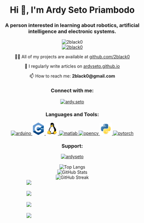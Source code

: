 <h1 align="center">Hi 👋, I'm Ardy Seto Priambodo</h1>
<h3 align="center">A person interested in learning about robotics, artificial intelligence and electronic systems.</h3>

<div align="center">
  <img src="https://komarev.com/ghpvc/?username=2black0&label=Profile%20views&color=0e75b6&style=flat" alt="2black0" />
</div>

<div align="center">
  <a href="https://github.com/ryo-ma/github-profile-trophy">
    <img src="https://github-profile-trophy.vercel.app/?username=2black0" alt="2black0" />
  </a>
</div>

<div align="center">
  <p>👨‍💻 All of my projects are available at <a href="https://github.com/2black0">github.com/2black0</a></p>
  <p>📝 I regularly write articles on <a href="https://ardyseto.github.io">ardyseto.github.io</a></p>
  <p>📫 How to reach me: <strong>2black0@gmail.com</strong></p>
</div>

<h3 align="center">Connect with me:</h3>
<div align="center">
<a href="https://fb.com/ardy.seto" target="blank"><img align="center" src="https://raw.githubusercontent.com/rahuldkjain/github-profile-readme-generator/master/src/images/icons/Social/facebook.svg" alt="ardy.seto" height="30" width="40" /></a>
</div>

<h3 align="center">Languages and Tools:</h3>
<div align="center">
  <a href="https://www.arduino.cc/" target="_blank" rel="noreferrer">
    <img src="https://cdn.worldvectorlogo.com/logos/arduino-1.svg" alt="arduino" width="40" height="40"/>
  </a>
  <a href="https://www.w3schools.com/cpp/" target="_blank" rel="noreferrer">
    <img src="https://raw.githubusercontent.com/devicons/devicon/master/icons/cplusplus/cplusplus-original.svg" alt="cplusplus" width="40" height="40"/>
  </a>
  <a href="https://www.linux.org/" target="_blank" rel="noreferrer">
    <img src="https://raw.githubusercontent.com/devicons/devicon/master/icons/linux/linux-original.svg" alt="linux" width="40" height="40"/>
  </a>
  <a href="https://www.mathworks.com/" target="_blank" rel="noreferrer">
    <img src="https://upload.wikimedia.org/wikipedia/commons/2/21/Matlab_Logo.png" alt="matlab" width="40" height="40"/>
  </a>
  <a href="https://opencv.org/" target="_blank" rel="noreferrer">
    <img src="https://www.vectorlogo.zone/logos/opencv/opencv-icon.svg" alt="opencv" width="40" height="40"/>
  </a>
  <a href="https://www.python.org" target="_blank" rel="noreferrer">
    <img src="https://raw.githubusercontent.com/devicons/devicon/master/icons/python/python-original.svg" alt="python" width="40" height="40"/>
  </a>
  <a href="https://pytorch.org/" target="_blank" rel="noreferrer">
    <img src="https://www.vectorlogo.zone/logos/pytorch/pytorch-icon.svg" alt="pytorch" width="40" height="40"/>
  </a>
</div>

<h3 align="center">Support:</h3>
<div align="center">
  <a href="https://ko-fi.com/ardyseto">
    <img src="https://cdn.ko-fi.com/cdn/kofi3.png?v=3" height="50" width="210" alt="ardyseto" />
  </a>
</div>

<br>

<div align="center">
  <img src="https://github-readme-stats.vercel.app/api/top-langs?username=2black0&show_icons=true&locale=en&layout=compact" alt="Top Langs" />
</div>

<div align="center">
  <img src="https://github-readme-stats.vercel.app/api?username=2black0&show_icons=true&locale=en" alt="GitHub Stats" />
</div>

<div align="center">
  <img src="https://github-readme-streak-stats.herokuapp.com/?user=2black0" alt="GitHub Streak" />
</div>

<div align="center">

  <!-- Row 1 -->
  <div style="display: flex; justify-content: center; flex-wrap: wrap; gap: 20px; margin-bottom: 20px;">
    <img src="https://github-readme-stats.vercel.app/api/top-langs/?username=2black0&layout=compact&theme=default&hide_border=true&card_width=300" width="300" />
    <img src="https://github-profile-summary-cards.vercel.app/api/cards/profile-details?username=2black0&theme=default" width="300" />
  </div>

  <!-- Row 2 -->
  <div style="display: flex; justify-content: center; flex-wrap: wrap; gap: 20px;">
    <img src="https://github-readme-stats.vercel.app/api?username=2black0&show_icons=true&locale=en&theme=default&hide_border=true&card_width=300" width="300" />
    <img src="https://github-readme-streak-stats.herokuapp.com/?user=2black0&theme=default&hide_border=true" width="300" />
  </div>

</div>
